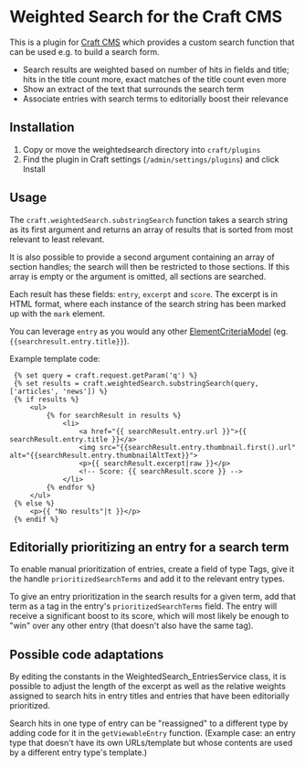 # Weighted Search for the Craft CMS

This is a plugin for [Craft CMS](http://buildwithcraft.com/) which provides a
custom search function that can be used e.g. to build a search form.

- Search results are weighted based on number of hits in fields and title; hits
  in the title count more, exact matches of the title count even more
- Show an extract of the text that surrounds the search term
- Associate entries with search terms to editorially boost their relevance

## Installation

1. Copy or move the weightedsearch directory into `craft/plugins`
2. Find the plugin in Craft settings (`/admin/settings/plugins`) and click
   Install

## Usage

The `craft.weightedSearch.substringSearch` function takes a search string as
its first argument and returns an array of results that is sorted from most
relevant to least relevant.

It is also possible to provide a second argument containing an array of section
handles; the search will then be restricted to those sections. If this array is
empty or the argument is omitted, all sections are searched.

Each result has these fields: `entry`, `excerpt` and `score`. The
excerpt is in HTML format, where each instance of the search string has been
marked up with the `mark` element.

You can leverage `entry` as you would any other [ElementCriteriaModel](https://craftcms.com/docs/templating/elementcriteriamodel) (eg. `{{searchresult.entry.title}}`).  

Example template code:

```
 {% set query = craft.request.getParam('q') %}
 {% set results = craft.weightedSearch.substringSearch(query, ['articles', 'news']) %}
 {% if results %}
     <ul>
         {% for searchResult in results %}
             <li>
                 <a href="{{ searchResult.entry.url }}">{{ searchResult.entry.title }}</a>
                 <img src="{{searchResult.entry.thumbnail.first().url" alt="{{searchResult.entry.thumbnailAltText}}">
                 <p>{{ searchResult.excerpt|raw }}</p>
                 <!-- Score: {{ searchResult.score }} -->
             </li>
         {% endfor %}
     </ul>
 {% else %}
     <p>{{ "No results"|t }}</p>
 {% endif %}
```

## Editorially prioritizing an entry for a search term

To enable manual prioritization of entries, create a field of type Tags, give
it the handle `prioritizedSearchTerms` and add it to the relevant entry types.

To give an entry prioritization in the search results for a given term, add
that term as a tag in the entry's `prioritizedSearchTerms` field. The entry
will receive a significant boost to its score, which will most likely be enough
to "win" over any other entry (that doesn't also have the same tag).

## Possible code adaptations

By editing the constants in the WeightedSearch_EntriesService class, it is
possible to adjust the length of the excerpt as well as the relative weights
assigned to search hits in entry titles and entries that have been editorially
prioritized.

Search hits in one type of entry can be "reassigned" to a different type by
adding code for it in the `getViewableEntry` function. (Example case: an entry
type that doesn't have its own URLs/template but whose contents are used by a
different entry type's template.)
